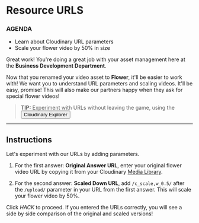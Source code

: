 # Resource URLS

<div class="aside">
<h3>AGENDA</h3>
<ul>
  <li>Learn about Cloudinary URL parameters</li>
  <li>Scale your flower video by 50% in size</li>
</ul>
</div>

Great work! You're doing a great job with your asset management here at the **Business Development Department**.

Now that you renamed your video asset to **Flower**, it'll be easier to work with! We want you to understand URL parameters and scaling videos. It'll be easy, promise! This will also make our partners happy when they ask for special flower videos!

> <b>TIP:</b> Experiment with URLs without leaving the game, using the <button onclick='window.CloudinaryBrowser.showUrlExplorer();'>Cloudinary Explorer</button>

********************
## <a name="questions">Instructions</a>

Let's experiment with our URLs by adding parameters.

1. For the first answer: **Original Answer URL**, enter your original flower video URL by copying it from your Cloudinary [Media Library](https://cloudinary.com/console/media_library?utm_source=twilio&utm_medium=event&utm_campaign=cloudinary-twilioquest-2021).

2. For the second answer: **Scaled Down URL**, add `/c_scale,w_0.5/` after the `/upload/` parameter in your URL from the first answer. This will scale your flower video by 50%.

Click _HACK_ to proceed. If you entered the URLs correctly, you will see a side by side comparison of the original and scaled versions!


